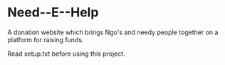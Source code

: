 # Need--E--Help
A donation website which brings Ngo's and needy people together on a platform for raising funds.

Read setup.txt before using this project.
